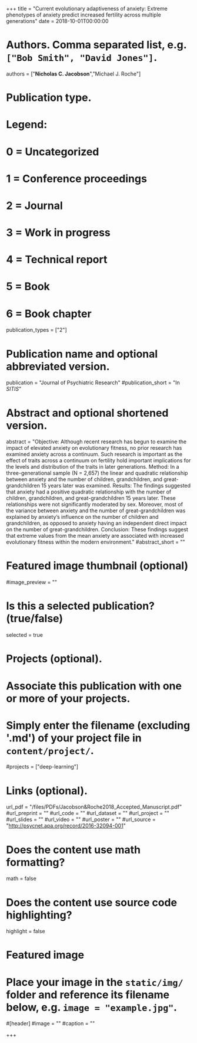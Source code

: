 +++
title = "Current evolutionary adaptiveness of anxiety: Extreme phenotypes of anxiety predict increased fertility across multiple generations"
date = 2018-10-01T00:00:00

# Authors. Comma separated list, e.g. `["Bob Smith", "David Jones"]`.
authors = ["**Nicholas C. Jacobson**","Michael J. Roche"]

# Publication type.
# Legend:
# 0 = Uncategorized
# 1 = Conference proceedings
# 2 = Journal
# 3 = Work in progress
# 4 = Technical report
# 5 = Book
# 6 = Book chapter
publication_types = ["2"]

# Publication name and optional abbreviated version.
publication = "Journal of Psychiatric Research"
#publication_short = "In *SITIS*"

# Abstract and optional shortened version.
abstract = "Objective: Although recent research has begun to examine the impact of elevated anxiety on evolutionary fitness, no prior research has examined anxiety across a continuum. Such research is important as the effect of traits across a continuum on fertility hold important implications for the levels and distribution of the traits in later generations. Method: In a three-generational sample (N = 2,657) the linear and quadratic relationship between anxiety and the number of children, grandchildren, and great-grandchildren 15 years later was examined. Results: The findings suggested that anxiety had a positive quadratic relationship with the number of children, grandchildren, and great-grandchildren 15 years later. These relationships were not significantly moderated by sex. Moreover, most of the variance between anxiety and the number of great-grandchildren was explained by anxiety’s influence on the number of children and grandchildren, as opposed to anxiety having an independent direct impact on the number of great-grandchildren. Conclusion: These findings suggest that extreme values from the mean anxiety are associated with increased evolutionary fitness within the modern environment."
#abstract_short = ""

# Featured image thumbnail (optional)
#image_preview = ""

# Is this a selected publication? (true/false)
selected = true

# Projects (optional).
#   Associate this publication with one or more of your projects.
#   Simply enter the filename (excluding '.md') of your project file in `content/project/`.
#projects = ["deep-learning"]

# Links (optional).
url_pdf = "/files/PDFs/Jacobson&Roche2018_Accepted_Manuscript.pdf"
#url_preprint = ""
#url_code = ""
#url_dataset = ""
#url_project = ""
#url_slides = ""
#url_video = ""
#url_poster = ""
#url_source = "http://psycnet.apa.org/record/2016-32094-001"

# Does the content use math formatting?
math = false

# Does the content use source code highlighting?
highlight = false

# Featured image
# Place your image in the `static/img/` folder and reference its filename below, e.g. `image = "example.jpg"`.
#[header]
#image = ""
#caption = ""

+++
